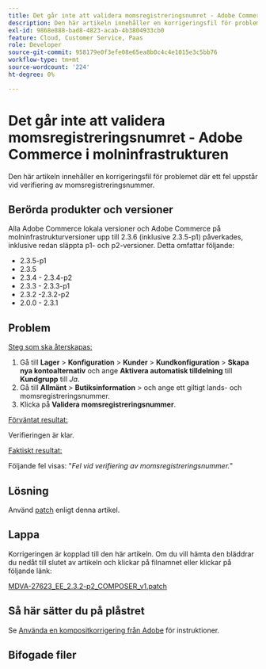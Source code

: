 ```yaml
---
title: Det går inte att validera momsregistreringsnumret - Adobe Commerce i molninfrastrukturen
description: Den här artikeln innehåller en korrigeringsfil för problemet där ett fel uppstår vid verifiering av momsregistreringsnummer.
exl-id: 9868e888-bad8-4823-acab-4b3804933cb0
feature: Cloud, Customer Service, Paas
role: Developer
source-git-commit: 958179e0f3efe08e65ea8b0c4c4e1015e3c5bb76
workflow-type: tm+mt
source-wordcount: '224'
ht-degree: 0%

---
```


# Det går inte att validera momsregistreringsnumret - Adobe Commerce i molninfrastrukturen

Den här artikeln innehåller en korrigeringsfil för problemet där ett fel uppstår vid verifiering av momsregistreringsnummer.

## Berörda produkter och versioner

Alla Adobe Commerce lokala versioner och Adobe Commerce på molninfrastrukturversioner upp till 2.3.6 (inklusive 2.3.5-p1) påverkades, inklusive redan släppta p1- och p2-versioner. Detta omfattar följande:

* 2.3.5-p1
* 2.3.5
* 2.3.4 - 2.3.4-p2
* 2.3.3 - 2.3.3-p1
* 2.3.2 -2.3.2-p2
* 2.0.0 - 2.3.1

## Problem

<u>Steg som ska återskapas:</u>

1. Gå till **Lager** > **Konfiguration** > **Kunder** > **Kundkonfiguration** > **Skapa nya kontoalternativ** och ange **Aktivera automatisk tilldelning** till **Kundgrupp** till *Ja*.
1. Gå till **Allmänt** > **Butiksinformation** > och ange ett giltigt lands- och momsregistreringsnummer.
1. Klicka på **Validera momsregistreringsnummer**.

<u>Förväntat resultat:</u>

Verifieringen är klar.

<u>Faktiskt resultat:</u>

Följande fel visas: &quot;*Fel vid verifiering av momsregistreringsnummer.*&quot;

## Lösning

Använd [patch](assets/MDVA-27623_EE_2.3.2-p2_COMPOSER_v1.patch.zip) enligt denna artikel.

## Lappa

Korrigeringen är kopplad till den här artikeln. Om du vill hämta den bläddrar du nedåt till slutet av artikeln och klickar på filnamnet eller klickar på följande länk:

[MDVA-27623\_EE\_2.3.2-p2\_COMPOSER\_v1.patch](assets/MDVA-27623_EE_2.3.2-p2_COMPOSER_v1.patch.zip)

## Så här sätter du på plåstret

Se [Använda en kompositkorrigering från Adobe](/help/how-to/general/how-to-apply-a-composer-patch-provided-by-magento.md) för instruktioner.

## Bifogade filer
